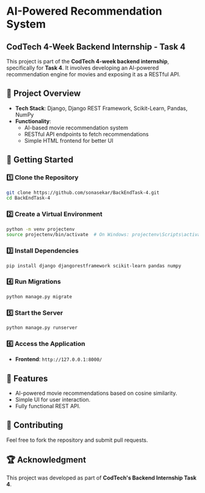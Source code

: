 # AI-Powered Recommendation System

## CodTech 4-Week Backend Internship - Task 4

This project is part of the **CodTech 4-week backend internship**, specifically for **Task 4**. It involves developing an AI-powered recommendation engine for movies and exposing it as a RESTful API.

## 📌 Project Overview
- **Tech Stack**: Django, Django REST Framework, Scikit-Learn, Pandas, NumPy
- **Functionality**:
  - AI-based movie recommendation system
  - RESTful API endpoints to fetch recommendations
  - Simple HTML frontend for better UI

## 🚀 Getting Started

### 1️⃣ Clone the Repository
```sh
git clone https://github.com/sonasekar/BackEndTask-4.git
cd BackEndTask-4
```

### 2️⃣ Create a Virtual Environment
```sh
python -m venv projectenv
source projectenv/bin/activate  # On Windows: projectenv\Scripts\activate
```

### 3️⃣ Install Dependencies
```sh
pip install django djangorestframework scikit-learn pandas numpy
```

### 4️⃣ Run Migrations
```sh
python manage.py migrate
```

### 5️⃣ Start the Server
```sh
python manage.py runserver
```

### 6️⃣ Access the Application
- **Frontend**: `http://127.0.0.1:8000/`



## 🎯 Features
- AI-powered movie recommendations based on cosine similarity.
- Simple UI for user interaction.
- Fully functional REST API.

## 🤝 Contributing
Feel free to fork the repository and submit pull requests.

## 🏆 Acknowledgment
This project was developed as part of **CodTech's Backend Internship Task 4**.

